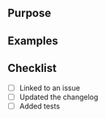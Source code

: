 ## Purpose

## Examples

## Checklist
- [ ] Linked to an issue
- [ ] Updated the changelog
- [ ] Added tests
